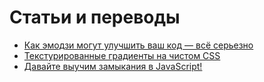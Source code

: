 # Статьи и переводы
- [Как эмодзи могут улучшить ваш код — всё серьезно](https://github.com/CubiZm/articles/tree/master/emoji-and-coding)
- [Текстурированные градиенты на чистом CSS](https://github.com/CubiZm/articles/tree/master/textured-gradients-in-pure-css)
- [Давайте выучим замыкания в JavaScript!](https://github.com/CubiZm/articles/tree/master/lets-learn-javascript-closures)
